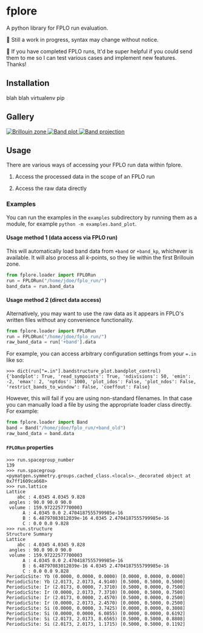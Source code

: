# fplore
A python library for FPLO run evaluation.

:construction: Still a work in progress, syntax may change without notice. 

:raising_hand: If you have completed FPLO runs, It'd be super helpful if you could send them to me so I can test various cases and implement new features. Thanks!

## Installation

blah blah virtualenv pip

## Gallery
[
![Brillouin zone](https://fplore.readthedocs.io/en/latest/_images/sphx_glr_bz_plot_thumb.png)
![Band plot](https://fplore.readthedocs.io/en/latest/_images/sphx_glr_band_plot_thumb.png)
![Band projection](https://fplore.readthedocs.io/en/latest/_images/sphx_glr_project_thumb.png)
](https://fplore.readthedocs.io/en/latest/gallery/)

## Usage

There are various ways of accessing your FPLO run data within fplore.

1. Access the processed data in the scope of an FPLO run

2. Access the raw data directly


### Examples

You can run the examples in the `examples` subdirectory by running them as a module, for example `python -m examples.band_plot`.

#### Usage method 1 (data access via FPLO run)

This will automatically load band data from `+band` or `+band_kp`, whichever is available. It will also process all *k*-points, so they lie within the first Brillouin zone.

```python
from fplore.loader import FPLORun
run = FPLORun("/home/jdoe/fplo_run/")
band_data = run.band_data
```

#### Usage method 2 (direct data access)

Alternatively, you may want to use the raw data as it appears in FPLO's written files without any convenience functionality.

```python
from fplore.loader import FPLORun
run = FPLORun("/home/jdoe/fplo_run/")
raw_band_data = run['+band'].data
```

For example, you can access arbitrary configuration settings from your `=.in` like so:

```
>>> dict(run["=.in"].bandstructure_plot.bandplot_control)
{'bandplot': True, 'read_sympoints': True, 'ndivisions': 50, 'emin': -2, 'emax': 2, 'nptdos': 1000, 'plot_idos': False, 'plot_ndos': False, 'restrict_bands_to_window': False, 'coeffout': False}
```

However, this will fail if you are using non-standard filenames. In that case you can manually load a file by using the appropriate loader class directly. For example:

```python
from fplore.loader import Band
band = Band("/home/jdoe/fplo_run/+band_old")
raw_band_data = band.data
```

#### `FPLORun` properties

```
>>> run.spacegroup_number
139
>>> run.spacegroup
<pymatgen.symmetry.groups.cached_class.<locals>._decorated object at 0x7ff1609ca668>
>>> run.lattice
Lattice
    abc : 4.0345 4.0345 9.828
 angles : 90.0 90.0 90.0
 volume : 159.97222577700003
      A : 4.0345 0.0 2.4704187555799985e-16
      B : 6.48797083012039e-16 4.0345 2.4704187555799985e-16
      C : 0.0 0.0 9.828
>>> run.structure
Structure Summary
Lattice
    abc : 4.0345 4.0345 9.828
 angles : 90.0 90.0 90.0
 volume : 159.97222577700003
      A : 4.0345 0.0 2.4704187555799985e-16
      B : 6.48797083012039e-16 4.0345 2.4704187555799985e-16
      C : 0.0 0.0 9.828
PeriodicSite: Yb (0.0000, 0.0000, 0.0000) [0.0000, 0.0000, 0.0000]
PeriodicSite: Yb (2.0173, 2.0173, 4.9140) [0.5000, 0.5000, 0.5000]
PeriodicSite: Ir (2.0173, 0.0000, 7.3710) [0.5000, 0.0000, 0.7500]
PeriodicSite: Ir (0.0000, 2.0173, 7.3710) [0.0000, 0.5000, 0.7500]
PeriodicSite: Ir (2.0173, 0.0000, 2.4570) [0.5000, 0.0000, 0.2500]
PeriodicSite: Ir (0.0000, 2.0173, 2.4570) [0.0000, 0.5000, 0.2500]
PeriodicSite: Si (0.0000, 0.0000, 3.7425) [0.0000, 0.0000, 0.3808]
PeriodicSite: Si (0.0000, 0.0000, 6.0855) [0.0000, 0.0000, 0.6192]
PeriodicSite: Si (2.0173, 2.0173, 8.6565) [0.5000, 0.5000, 0.8808]
PeriodicSite: Si (2.0173, 2.0173, 1.1715) [0.5000, 0.5000, 0.1192]
```

